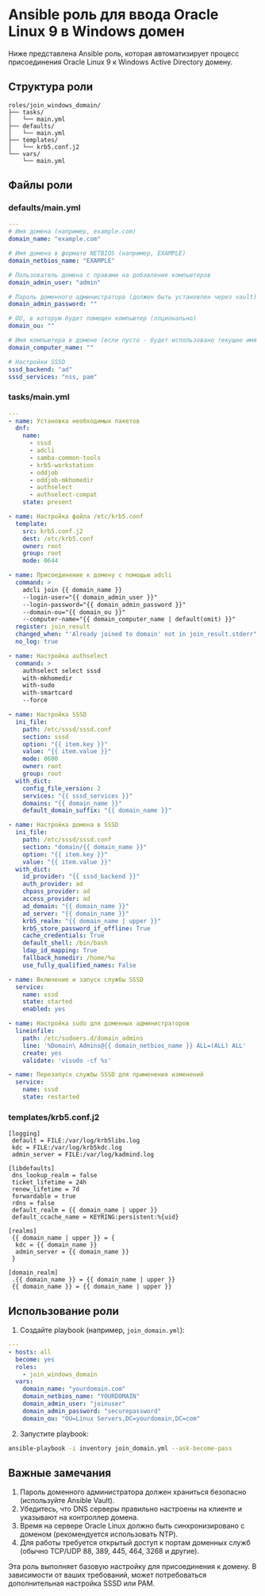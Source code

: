# Ansible роль для ввода Oracle Linux 9 в Windows домен

Ниже представлена Ansible роль, которая автоматизирует процесс присоединения Oracle Linux 9 к Windows Active Directory домену.

## Структура роли

```
roles/join_windows_domain/
├── tasks/
│   └── main.yml
├── defaults/
│   └── main.yml
├── templates/
│   └── krb5.conf.j2
└── vars/
    └── main.yml
```

## Файлы роли

### defaults/main.yml

```yaml
---
# Имя домена (например, example.com)
domain_name: "example.com"

# Имя домена в формате NETBIOS (например, EXAMPLE)
domain_netbios_name: "EXAMPLE"

# Пользователь домена с правами на добавление компьютеров
domain_admin_user: "admin"

# Пароль доменного администратора (должен быть установлен через vault)
domain_admin_password: ""

# OU, в которую будет помещен компьютер (опционально)
domain_ou: ""

# Имя компьютера в домене (если пусто - будет использовано текущее имя хоста)
domain_computer_name: ""

# Настройки SSSD
sssd_backend: "ad"
sssd_services: "nss, pam"
```

### tasks/main.yml

```yaml
---
- name: Установка необходимых пакетов
  dnf:
    name:
      - sssd
      - adcli
      - samba-common-tools
      - krb5-workstation
      - oddjob
      - oddjob-mkhomedir
      - authselect
      - authselect-compat
    state: present

- name: Настройка файла /etc/krb5.conf
  template:
    src: krb5.conf.j2
    dest: /etc/krb5.conf
    owner: root
    group: root
    mode: 0644

- name: Присоединение к домену с помощью adcli
  command: >
    adcli join {{ domain_name }} 
    --login-user="{{ domain_admin_user }}" 
    --login-password="{{ domain_admin_password }}" 
    --domain-ou="{{ domain_ou }}" 
    --computer-name="{{ domain_computer_name | default(omit) }}"
  register: join_result
  changed_when: "'Already joined to domain' not in join_result.stderr"
  no_log: true

- name: Настройка authselect
  command: >
    authselect select sssd 
    with-mkhomedir 
    with-sudo 
    with-smartcard 
    --force

- name: Настройка SSSD
  ini_file:
    path: /etc/sssd/sssd.conf
    section: sssd
    option: "{{ item.key }}"
    value: "{{ item.value }}"
    mode: 0600
    owner: root
    group: root
  with_dict:
    config_file_version: 2
    services: "{{ sssd_services }}"
    domains: "{{ domain_name }}"
    default_domain_suffix: "{{ domain_name }}"

- name: Настройка домена в SSSD
  ini_file:
    path: /etc/sssd/sssd.conf
    section: "domain/{{ domain_name }}"
    option: "{{ item.key }}"
    value: "{{ item.value }}"
  with_dict:
    id_provider: "{{ sssd_backend }}"
    auth_provider: ad
    chpass_provider: ad
    access_provider: ad
    ad_domain: "{{ domain_name }}"
    ad_server: "{{ domain_name }}"
    krb5_realm: "{{ domain_name | upper }}"
    krb5_store_password_if_offline: True
    cache_credentials: True
    default_shell: /bin/bash
    ldap_id_mapping: True
    fallback_homedir: /home/%u
    use_fully_qualified_names: False

- name: Включение и запуск службы SSSD
  service:
    name: sssd
    state: started
    enabled: yes

- name: Настройка sudo для доменных администраторов
  lineinfile:
    path: /etc/sudoers.d/domain_admins
    line: '%Domain\ Admins@{{ domain_netbios_name }} ALL=(ALL) ALL'
    create: yes
    validate: 'visudo -cf %s'

- name: Перезапуск службы SSSD для применения изменений
  service:
    name: sssd
    state: restarted
```

### templates/krb5.conf.j2

```jinja2
[logging]
 default = FILE:/var/log/krb5libs.log
 kdc = FILE:/var/log/krb5kdc.log
 admin_server = FILE:/var/log/kadmind.log

[libdefaults]
 dns_lookup_realm = false
 ticket_lifetime = 24h
 renew_lifetime = 7d
 forwardable = true
 rdns = false
 default_realm = {{ domain_name | upper }}
 default_ccache_name = KEYRING:persistent:%{uid}

[realms]
 {{ domain_name | upper }} = {
  kdc = {{ domain_name }}
  admin_server = {{ domain_name }}
 }

[domain_realm]
 .{{ domain_name }} = {{ domain_name | upper }}
 {{ domain_name }} = {{ domain_name | upper }}
```

## Использование роли

1. Создайте playbook (например, `join_domain.yml`):

```yaml
---
- hosts: all
  become: yes
  roles:
    - join_windows_domain
  vars:
    domain_name: "yourdomain.com"
    domain_netbios_name: "YOURDOMAIN"
    domain_admin_user: "joinuser"
    domain_admin_password: "securepassword"
    domain_ou: "OU=Linux Servers,DC=yourdomain,DC=com"
```

2. Запустите playbook:

```bash
ansible-playbook -i inventory join_domain.yml --ask-become-pass
```

## Важные замечания

1. Пароль доменного администратора должен храниться безопасно (используйте Ansible Vault).
2. Убедитесь, что DNS серверы правильно настроены на клиенте и указывают на контроллер домена.
3. Время на сервере Oracle Linux должно быть синхронизировано с доменом (рекомендуется использовать NTP).
4. Для работы требуется открытый доступ к портам доменных служб (обычно TCP/UDP 88, 389, 445, 464, 3268 и другие).

Эта роль выполняет базовую настройку для присоединения к домену. В зависимости от ваших требований, может потребоваться дополнительная настройка SSSD или PAM.